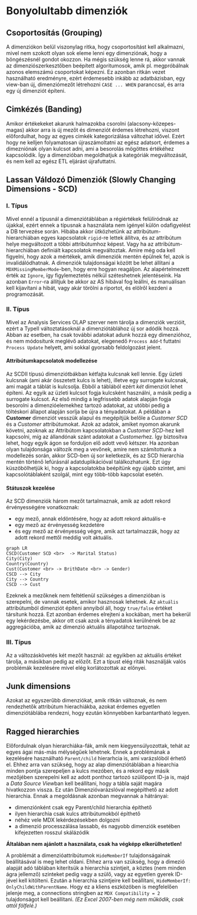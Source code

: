 # Bonyolultabb dimenziók
## Csoportosítás (Grouping)
A dimenziókon belül viszonylag ritka, hogy csoportosítást kell alkalmazni, mivel nem szokott olyan sok eleme lenni egy dimenziónak, hogy a böngészésnél gondot okozzon. Ha mégis szükség lenne rá, akkor vannak az dimenziószerkesztőben beépített algoritumosok, amik pl. megpróbálnak azonos elemszámú csoportokat képezni. Ez azonban ritkán vezet használható eredményre, ezért érdemesebb inkább az adatbázisban, egy view-ban új, dimenziómezőt létrehozni `CASE ... WHEN` paranccsal, és arra egy új dimenziót építeni.
## Cimkézés (Banding)
Amikor értékekeket akarunk halmazokba csorolni (alacsony-közepes-magas) akkor arra is új mezőt és dimenziót érdemes létrehozni, viszont előfordulhat, hogy az egyes cimkék kategorizálása változhat idővel. Ezért hogy ne kelljen folyamatosan újraszámoltatni az egész adatsort, érdemes a dimezniónak olyan kulcsot adni, ami a besorolás mögöttes értékéhez kapcsolódik. Így a dimenzióban megoldhatjuk a kategóriák megváltozását, és nem kell az egész ETL eljárást újrafuttatni.
## Lassan Váldozó Dimenziók (Slowly Changing Dimensions - SCD)
### I. Típus
Mivel ennél a típusnál a dimenziótáblában a régiértékek felülíródnak az újakkal, ezért ennek a típusnak a használata nem igényel külön odafigyelést a DB tervezése során.
Hibába akkor ütközhetünk az attribútum-hierarchiában egyes kapcsolatok `rigid`-re lettek állítva, és az attribútum helye megváltozott a többi attribútumhoz képest. Vagy ha az attribútum-hierarchiában definiált kapcsolatok megváltoztak.
Amire még oda kell figyelni, hogy azok a mértékek, amik dimenziók mentén épülnek fel, azok is invalidálódhatnak. A dimenziók tulajdonságai között be lehet állítani a `MDXMissingMemberMode`-ben, hogy erre hogyan reagáljon. Az alapértelmezett érték az `Ignore`, így figylemeztetés nélkül széteshetnek jelentéseink. Ha azonban `Error`-ra állítjuk be akkor az AS hibával fog leállni, és manuálisan kell kijavítani a hibát, vagy akár törölni a riportot, és elölről kezdeni a programozását.
### II. Típus
Mivel az Analysis Services OLAP szerver nem tárolja a dimenziók verzióit, ezért a TypeII változtatásoknál a dimenziótáblához új sor adódik hozzá. Abban az esetben, ha csak további adatokat adunk hozzá egy dimenzióhoz, és nem módosítunk meglévő adatokat, elegenedő `Process Add`-t futtatni `Process Update` helyett, ami sokkal gyorsabb feldolgozást jelent.
#### Attribútumkapcsolatok modellezése
Az SCDII típusú dimenziótbákban kétfajta kulcsnak kell lennie. Egy üzleti kulcsnak (ami akár összetett kulcs is lehet), illetve egy surrogate kulcsnak, ami magát a táblát is kulcsolja. Ebből a táblából ezért *két* dimenziót lehet építeni. Az egyik az üzleti kulcsot fogja kulcsként használni, a másik pedig a surrogate kulcsot. Az első mindig a legfrissebb adatok alapján fogja besorolni a dimenzióelemekhez tartozó adatokat, az utóbbi pedig a töltéskori állapot alapján sorlja be újra a tényadatokat.
A példában a **Customer** dimenziót vesszük alapul és megépítjük belőle a *Customer SCD* és a *Customer* attribútumokat. Azok az adatok, amiket nyomon akarunk követni, azoknak az Attribútom kapcsolatokban a *Customer SCD*-hez kell kapcsolni, míg az állandónak szánt adatokat a *Customer*hez. Így biztosítva lehet, hogy egyik ágon se forduljon elő adott vevő kétszer.
Ha azonban olyan tulajdonsága változik meg a vevőnek, amire nem számítottunk a modellezés során, akkor SCD-ben új sor keletkezik, és az SCD hierarchia mentén történő lefúrásnál adatduplikációval találkozhatunk. Ezt úgy küszöbölhetjük ki, hogy a kapcsolatokba beépítünk egy újabb szintet, ami kapcsolótáblaként szolgál, mint egy több-több kapcsolat esetén.
#### Státuszok kezelése
Az SCD dimenziók három mezőt tartalmaznak, amik az adott rekord érvényességére vonatkoznak:
- egy mező, annak eldöntésére, hogy az adott rekord aktuális-e
- egy mező az érvényesség kezdetére
- és egy mező az érvényesség végre, amik azt tartalmazzák, hogy az adott rekord mettől meddig volt aktuális.
```mermaid
graph LR
CSCD(Customer SCD <br>  -> Marital Status)
City(City)
Country(Country)
Cust(Customer <br> -> BrithDate <br> -> Gender)
CSCD --> City
City --> Country
CSCD --> Cust
```

Ezeknek a mezőknek nem feltétlenül szükséges a dimenzióban is szerepelni, de vannak esetek, amikor hasznosak lehetnek.
Az `aktuális` attribútumból dimenziót építeni annyiból áll, hogy `true/false` értéket társítunk hozzá. Ezt azonban érdemes elrejteni a kockában, mert ha bekerül egy lekérdezésbe, akkor ott csak azok a tényadatok kerülnének be az aggregációba, amik az dimenzió aktuális állapotához tartoznak.
### III. Típus
Az a változáskövetés két mezőt használ: az egyikben az aktuális értéket tárolja, a másikban pedig az előzőt. Ezt a típust elég riták használják valós problémák kezelésére mivel elég korlátozottak az előnyei.
## Junk dimensions
Azokat az egyszerűbb dimenziókat, amik ritkán változnak, és nem rendezhetők attribútum hierachiákba, azokat érdemes egyetlen dimenziótáblába rendezni, hogy ezután könnyebben karbantartható legyen.
## Ragged hierarchies
Előfordulnak olyan hierarchiáka-fák, amik nem kiegyensúlyozottak, tehát az egyes ágai más-más mélységűek lehetnek.
Ennek a problémának a kezelésére használható `Parent/child` hierarhcia is, ami varázslóból érhető el. Ehhez arra van szükség, hogy az alap dimenziótáblában a hiearchia minden pontja szerepeljen a kulcs mezóben, és a rekord egy másik mezőjében szerepelni kell az adott ponthoz tartozó szülőpont ID-ja is, majd a *Data Source View*ban kell beállítani, hogy a tábla saját magára hivatkozzon vissza. Ez után Dimenzióvarázslóval megépíthető az adott hierarchia. Ennak a megoldásnak azonban megvannak a hátrányai:
 - dimenziónként csak egy Parent/child hierarchia építhető
 - ilyen hierarchia csak kulcs attribútumokból építhető
 - néhéz vele MDX lekérdezésekben dolgozni
 - a dimenzió processzálása lassabb, és nagyobb dimenziók esetében kifejezetten rosszul skálázódik

**Általában nem ajánlott a használata, csak ha végképp elkerülhetetlen!**

A problémát a dimenzióattribútumok `HideMemberIf` tulajdonságainak beállításával is meg lehet oldani. Ehhez arra van szükség, hogy a dimezió alapját adó táblában kiterítsük a hierarchia szintjeit, a köztes (nem minden ágra jellemző) szinteket pedig vagy a szülő, vagy az egyetlen gyerek ID-jével kell kitölteni. Ezután a hierarchia szintjeire kell beállítani, `HideMemberIf: OnlyChildWithParentName`. Hogy ez a kliens eszközöben is megfelelően jelenje meg, a connections stringben az `MDX Compatibility = 2` tulajdonságot kell beállítani. *(Ez Excel 2007-ben még nem működik, csak attól fölfelé.)*
